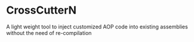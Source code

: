 # CrossCutterN
A light weight tool to inject customized AOP code into existing assemblies without the need of re-compilation

